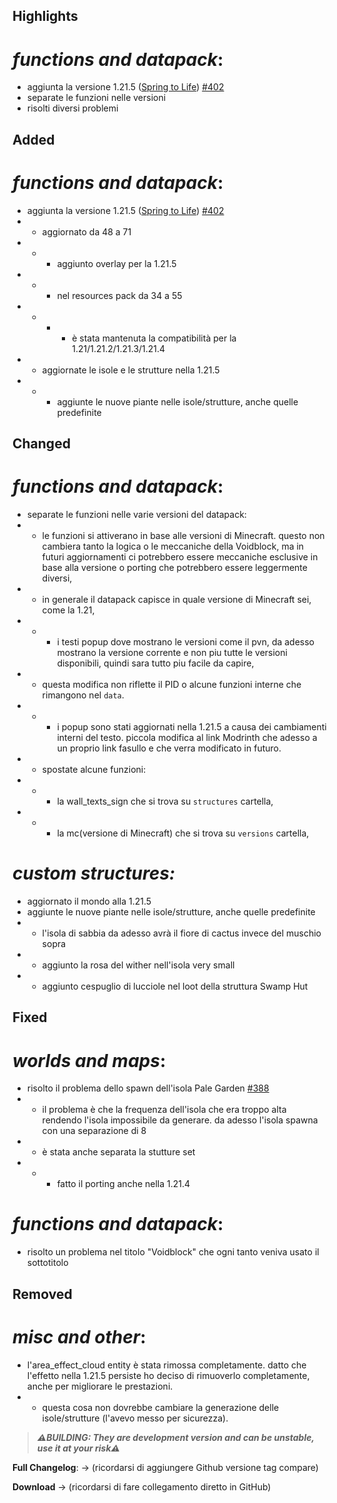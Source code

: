 ## Highlights

# _functions and datapack_:

- aggiunta la versione 1.21.5 ([Spring to Life](https://www.minecraft.net/en-us/article/minecraft-java-edition-1-21-5)) [#402](https://github.com/Loweredgames/Voidblock/pull/402)
- separate le funzioni nelle versioni
- risolti diversi problemi

## Added

# _functions and datapack_:

- aggiunta la versione 1.21.5 ([Spring to Life](https://www.minecraft.net/en-us/article/minecraft-java-edition-1-21-5)) [#402](https://github.com/Loweredgames/Voidblock/pull/402)
- - aggiornato da 48 a 71
- - - aggiunto overlay per la 1.21.5
- - - nel resources pack da 34 a 55
- - - - è stata mantenuta la compatibilità per la 1.21/1.21.2/1.21.3/1.21.4
- - aggiornate le isole e le strutture nella 1.21.5
- - - aggiunte le nuove piante nelle isole/strutture, anche quelle predefinite

## Changed

# _functions and datapack_:

- separate le funzioni nelle varie versioni del datapack:
- - le funzioni si attiverano in base alle versioni di Minecraft. questo non cambiera tanto la logica o le meccaniche della Voidblock, ma in futuri aggiornamenti ci potrebbero essere meccaniche esclusive in base alla versione o porting che potrebbero essere leggermente diversi,
- - in generale il datapack capisce in quale versione di Minecraft sei, come la 1.21,
- - - i testi popup dove mostrano le versioni come il pvn, da adesso mostrano la versione corrente e non piu tutte le versioni disponibili, quindi sara tutto piu facile da capire,
- - questa modifica non riflette il PID o alcune funzioni interne che rimangono nel ```data```.
- - - i popup sono stati aggiornati nella 1.21.5 a causa dei cambiamenti interni del testo. piccola modifica al link Modrinth che adesso a un proprio link fasullo e che verra modificato in futuro.
- - spostate alcune funzioni:
- - - la wall_texts_sign che si trova su ```structures``` cartella,
- - - la mc(versione di Minecraft) che si trova su ```versions``` cartella,

# _custom structures:_

- aggiornato il mondo alla 1.21.5
- aggiunte le nuove piante nelle isole/strutture, anche quelle predefinite
- - l'isola di sabbia da adesso avrà il fiore di cactus invece del muschio sopra
- - aggiunto la rosa del wither nell'isola very small
- - aggiunto cespuglio di lucciole nel loot della struttura Swamp Hut

## Fixed

# _worlds and maps_:

- risolto il problema dello spawn dell'isola Pale Garden [#388](https://github.com/Loweredgames/Voidblock/issues/388)
- - il problema è che la frequenza dell'isola che era troppo alta rendendo l'isola impossibile da generare. da adesso l'isola spawna con una separazione di 8
- - è stata anche separata la stutture set
- - - fatto il porting anche nella 1.21.4

# _functions and datapack_:

- risolto un problema nel titolo "Voidblock" che ogni tanto veniva usato il sottotitolo

## Removed

# _misc and other_:

- l'area_effect_cloud entity è stata rimossa completamente. datto che l'effetto nella 1.21.5 persiste ho deciso di rimuoverlo completamente, anche per migliorare le prestazioni.
- - questa cosa non dovrebbe cambiare la generazione delle isole/strutture (l'avevo messo per sicurezza).

> _**⚠️BUILDING: They are development version and can be unstable, use it at your risk⚠️**_

**Full Changelog**: -> (ricordarsi di aggiungere Github versione tag compare)

**Download** -> (ricordarsi di fare collegamento diretto in GitHub)